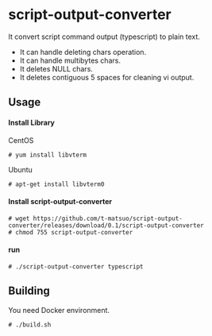 # script-output-converter
It convert script command output (typescript) to plain text.

* It can handle deleting chars operation.
* It can handle multibytes chars.
* It deletes NULL chars.
* It deletes contiguous 5 spaces for cleaning vi output.

## Usage

#### Install Library

CentOS

```
# yum install libvterm
```

Ubuntu

```
# apt-get install libvterm0
```

#### Install script-output-converter

```
# wget https://github.com/t-matsuo/script-output-converter/releases/download/0.1/script-output-converter
# chmod 755 script-output-converter
```

#### run

```
# ./script-output-converter typescript
```

## Building

You need Docker environment.

```
# ./build.sh
```


